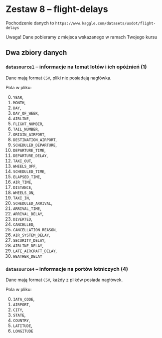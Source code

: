 # Zestaw 8 – flight-delays

Pochodzenie danych to `https://www.kaggle.com/datasets/usdot/flight-delays`

Uwaga! Dane pobieramy z miejsca wskazanego w ramach Twojego kursu

## Dwa zbiory danych

### `datasource1` – informacje na temat lotów i ich opóźnień (1)

Dane mają format `CSV`, pliki nie posiadają nagłówka.

Pola w pliku:

0. `YEAR`,
1. `MONTH`,
2. `DAY`,
3. `DAY_OF_WEEK`,
4. `AIRLINE`,
5. `FLIGHT_NUMBER`,
6. `TAIL_NUMBER`,
7. `ORIGIN_AIRPORT`,
8. `DESTINATION_AIRPORT`,
9. `SCHEDULED_DEPARTURE`,
10. `DEPARTURE_TIME`,
11. `DEPARTURE_DELAY`,
12. `TAXI_OUT`,
13. `WHEELS_OFF`,
14. `SCHEDULED_TIME`,
15. `ELAPSED_TIME`,
16. `AIR_TIME`,
17. `DISTANCE`,
18. `WHEELS_ON`,
19. `TAXI_IN`,
20. `SCHEDULED_ARRIVAL`,
21. `ARRIVAL_TIME`,
22. `ARRIVAL_DELAY`,
23. `DIVERTED`,
24. `CANCELLED`,
25. `CANCELLATION_REASON`,
26. `AIR_SYSTEM_DELAY`,
27. `SECURITY_DELAY`,
28. `AIRLINE_DELAY`,
29. `LATE_AIRCRAFT_DELAY`,
30. `WEATHER_DELAY`

### `datasource4` – informacje na portów lotniczych (4)

Dane mają format `CSV`, każdy z plików posiada nagłówek.

Pola w pliku:

0. `IATA_CODE`,
1. `AIRPORT`,
2. `CITY`,
3. `STATE`,
4. `COUNTRY`,
5. `LATITUDE`,
6. `LONGITUDE`